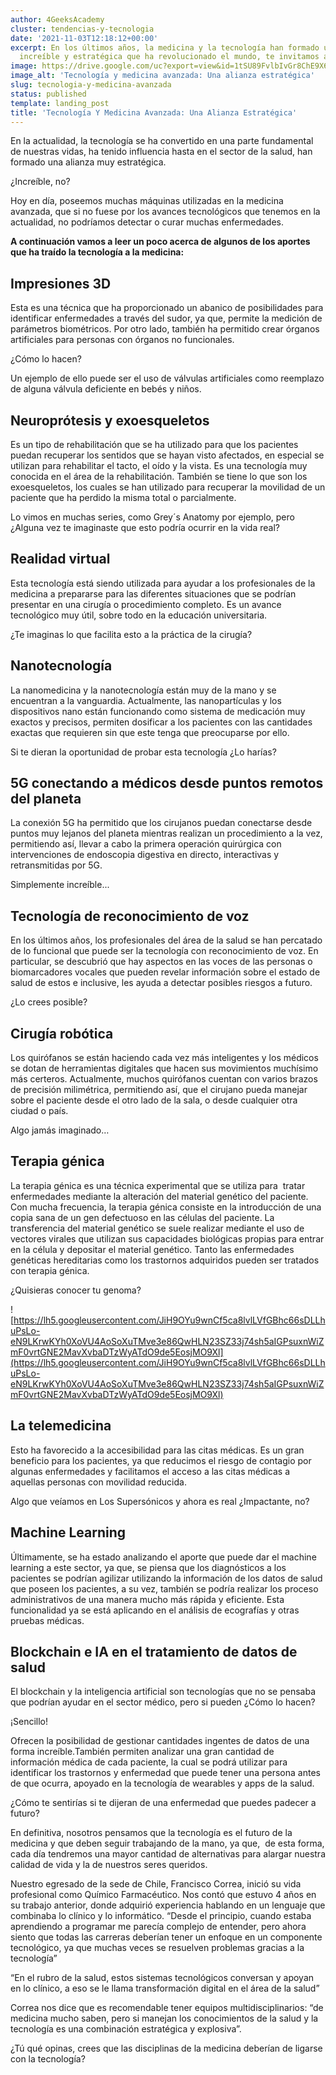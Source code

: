 ```yaml
---
author: 4GeeksAcademy
cluster: tendencias-y-tecnologia
date: '2021-11-03T12:18:12+00:00'
excerpt: En los últimos años, la medicina y la tecnología han formado una alianza
  increíble y estratégica que ha revolucionado el mundo, te invitamos a conocer cómo
image: https://drive.google.com/uc?export=view&id=1tSU89FvlbIvGr8ChE9X6t9_BmsltQIjB
image_alt: 'Tecnología y medicina avanzada: Una alianza estratégica'
slug: tecnologia-y-medicina-avanzada
status: published
template: landing_post
title: 'Tecnología Y Medicina Avanzada: Una Alianza Estratégica'
---
```

En la actualidad, la tecnología se ha convertido en una parte fundamental de nuestras vidas, ha tenido influencia hasta en el sector de la salud, han formado una alianza muy estratégica.

¿Increíble, no?

Hoy en día, poseemos muchas máquinas utilizadas en la medicina avanzada, que si no fuese por los avances tecnológicos que tenemos en la actualidad, no podríamos detectar o curar muchas enfermedades. 

**A continuación vamos a leer un poco acerca de algunos de los aportes que ha traído la tecnología a la medicina:**

## Impresiones 3D

Esta es una técnica que ha proporcionado un abanico de posibilidades para identificar enfermedades a través del sudor, ya que, permite la medición de parámetros biométricos. Por otro lado, también ha permitido crear órganos artificiales para personas con órganos no funcionales.

¿Cómo lo hacen?

Un ejemplo de ello puede ser el uso de válvulas artificiales como reemplazo de alguna válvula deficiente en bebés y niños.

## Neuroprótesis y exoesqueletos

Es un tipo de rehabilitación que se ha utilizado para que los pacientes puedan recuperar los sentidos que se hayan visto afectados, en especial se utilizan para rehabilitar el tacto, el oído y la vista. Es una tecnología muy conocida en el área de la rehabilitación. También se tiene lo que son los exoesqueletos, los cuales se han utilizado para recuperar la movilidad de un paciente que ha perdido la misma total o parcialmente.

Lo vimos en muchas series, como Grey´s Anatomy por ejemplo, pero ¿Alguna vez te imaginaste que esto podría ocurrir en la vida real?

## Realidad virtual

Esta tecnología está siendo utilizada para ayudar a los profesionales de la medicina a prepararse para las diferentes situaciones que se podrían presentar en una cirugía o procedimiento completo. Es un avance tecnológico muy útil, sobre todo en la educación universitaria.

¿Te imaginas lo que facilita esto a la práctica de la cirugía?

## Nanotecnología

La nanomedicina y la nanotecnología están muy de la mano y se encuentran a la vanguardia. Actualmente, las nanopartículas y los dispositivos nano están funcionando como sistema de medicación muy exactos y precisos, permiten dosificar a los pacientes con las cantidades exactas que requieren sin que este tenga que preocuparse por ello.

Si te dieran la oportunidad de probar esta tecnología ¿Lo harías?

## 5G conectando a médicos desde puntos remotos del planeta

La conexión 5G ha permitido que los cirujanos puedan conectarse desde puntos muy lejanos del planeta mientras realizan un procedimiento a la vez, permitiendo así, llevar a cabo la primera operación quirúrgica con intervenciones de endoscopia digestiva en directo, interactivas y retransmitidas por 5G.

Simplemente increíble...

## Tecnología de reconocimiento de voz

En los últimos años, los profesionales del área de la salud se han percatado de lo funcional que puede ser la tecnología con reconocimiento de voz. En particular, se descubrió que hay aspectos en las voces de las personas o biomarcadores vocales que pueden revelar información sobre el estado de salud de estos e inclusive, les ayuda a detectar posibles riesgos a futuro.

¿Lo crees posible?

## Cirugía robótica

Los quirófanos se están haciendo cada vez más inteligentes y los médicos se dotan de herramientas digitales que hacen sus movimientos muchísimo más certeros. Actualmente, muchos quirófanos cuentan con varios brazos de precisión milimétrica, permitiendo así, que el cirujano pueda manejar sobre el paciente desde el otro lado de la sala, o desde cualquier otra ciudad o país.

Algo jamás imaginado…

## Terapia génica

La terapia génica es una técnica experimental que se utiliza para  tratar enfermedades mediante la alteración del material genético del paciente. Con mucha frecuencia, la terapia génica consiste en la introducción de una copia sana de un gen defectuoso en las células del paciente. La transferencia del material genético se suele realizar mediante el uso de vectores virales que utilizan sus capacidades biológicas propias para entrar en la célula y depositar el material genético. Tanto las enfermedades genéticas hereditarias como los trastornos adquiridos pueden ser tratados con terapia génica.

¿Quisieras conocer tu genoma?

![https://lh5.googleusercontent.com/JiH9OYu9wnCf5ca8lvlLVfGBhc66sDLLhuPsLo-eN9LKrwKYh0XoVU4AoSoXuTMve3e86QwHLN23SZ33j74sh5aIGPsuxnWiZmF0vrtGNE2MavXvbaDTzWyATdO9de5EosjMO9Xl](https://lh5.googleusercontent.com/JiH9OYu9wnCf5ca8lvlLVfGBhc66sDLLhuPsLo-eN9LKrwKYh0XoVU4AoSoXuTMve3e86QwHLN23SZ33j74sh5aIGPsuxnWiZmF0vrtGNE2MavXvbaDTzWyATdO9de5EosjMO9Xl)

## La telemedicina

Esto ha favorecido a la accesibilidad para las citas médicas. Es un gran beneficio para los pacientes, ya que reducimos el riesgo de contagio por algunas enfermedades y facilitamos el acceso a las citas médicas a aquellas personas con movilidad reducida.

Algo que veíamos en Los Supersónicos y ahora es real ¿Impactante, no?

## Machine Learning

Últimamente, se ha estado analizando el aporte que puede dar el machine learning a este sector, ya que, se piensa que los diagnósticos a los pacientes se podrían agilizar utilizando la información de los datos de salud que poseen los pacientes, a su vez, también se podría realizar los proceso administrativos de una manera mucho más rápida y eficiente. Esta funcionalidad ya se está aplicando en el análisis de ecografías y otras pruebas médicas.

## Blockchain e IA en el tratamiento de datos de salud

El blockchain y la inteligencia artificial son tecnologías que no se pensaba que podrían ayudar en el sector médico, pero si pueden ¿Cómo lo hacen?

¡Sencillo!

Ofrecen la posibilidad de gestionar cantidades ingentes de datos de una forma increíble.También permiten analizar una gran cantidad de información médica de cada paciente, la cual se podrá utilizar para identificar los trastornos y enfermedad que puede tener una persona antes de que ocurra, apoyado en la tecnología de wearables y apps de la salud.

¿Cómo te sentirías si te dijeran de una enfermedad que puedes padecer a futuro?

En definitiva, nosotros pensamos que la tecnología es el futuro de la medicina y que deben seguir trabajando de la mano, ya que,  de esta forma, cada día tendremos una mayor cantidad de alternativas para alargar nuestra calidad de vida y la de nuestros seres queridos.

Nuestro egresado de la sede de Chile, Francisco Correa, inició su vida profesional como Químico Farmacéutico. Nos contó que estuvo 4 años en su trabajo anterior, donde adquirió experiencia hablando en un lenguaje que combinaba lo clínico y lo informático. 
“Desde el principio, cuando estaba aprendiendo a programar me parecía complejo de entender, pero ahora siento que todas las carreras deberían tener un enfoque en un componente tecnológico, ya que muchas veces se resuelven problemas gracias a la tecnología”

“En el rubro de la salud, estos sistemas tecnológicos conversan y apoyan en lo clínico, a eso se le llama transformación digital en el área de la salud”

Correa nos dice que es recomendable tener equipos multidisciplinarios: “de medicina mucho saben, pero si manejan los conocimientos de la salud y la tecnología es una combinación estratégica y explosiva”.

¿Tú qué opinas, crees que las disciplinas de la medicina deberían de ligarse con la tecnología?